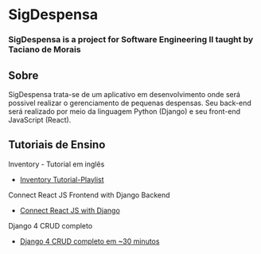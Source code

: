 # SigDespensa
### SigDespensa is a project for Software Engineering II taught by Taciano de Morais

## Sobre
SigDespensa trata-se de um aplicativo em desenvolvimento onde será possivel realizar o gerenciamento de pequenas despensas. Seu back-end será realizado por meio da linguagem Python (Django) e seu front-end JavaScript (React).


## Tutoriais de Ensino

Inventory - Tutorial em inglês

* [Inventory Tutorial-Playlist](https://www.youtube.com/watch?v=RE72oSx5ivI&list=PLo7TNe_pEoMXb9GyzueM7516fOR0gPxNX)

Connect React JS Frontend with Django Backend

* [Connect React JS with Django](https://www.youtube.com/watch?v=tiungJDoQyA)

Django 4 CRUD completo
* [Django 4 CRUD completo em ~30 minutos](https://www.youtube.com/watch?v=GGBzMpIAgz4) 
